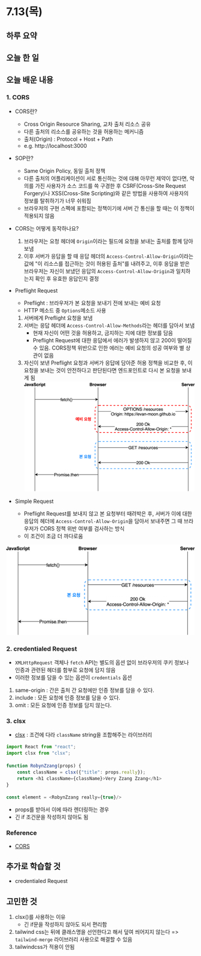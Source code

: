# 7.13(목)

## 하루 요약
## 오늘 한 일

## 오늘 배운 내용
### 1. CORS
- CORS란?
  - Cross Origin Resource Sharing, 교차 출처 리소스 공유
  - 다른 출처의 리소스를 공유하는 것을 허용하는 메커니즘
  - 출처(Origin) : Protocol + Host + Path
  - e.g. http://localhost:3000
- SOP란?
  - Same Origin Policy, 동일 출처 정책
  - 다른 출처의 어플리케이션이 서로 통신하는 것에 대해 아무런 제약이 없다면, 악의를 가진 사용자가 소스 코드를 쓱 구경한 후 CSRF(Cross-Site Request Forgery)나 XSS(Cross-Site Scripting)와 같은 방법을 사용하여 사용자의 정보를 탈취하기가 너무 쉬워짐
  - 브라우저의 구현 스펙에 포함되는 정책이기에 서버 간 통신을 할 때는 이 정책이 적용되지 않음

- CORS는 어떻게 동작하나요?
  1. 브라우저는 요청 헤더에 `Origin`이라는 필드에 요청을 보내는 출처를 함께 담아보냄
  2. 이후 서버가 응답을 할 때 응답 헤더의 `Access-Control-Allow-Origin`이라는 값에 "이 리소스를 접근하는 것이 허용된 출처"를 내려주고, 이후 응답을 받은 브라우저는 자신이 보냈던 응답의 `Access-Control-Allow-Origin`과 일치하는지 확인 후 유효한 응답인지 결정

- Preflight Request
  - Preflight : 브라우저가 본 요청을 보내기 전에 보내는 예비 요청
  - HTTP 메소드 중 `Options`메소드 사용
  1. 서버에게 Preflight 요청을 보냄 
  2. 서버는 응답 헤더에 `Access-Control-Allow-Methods`라는 헤더를 담아서 보냄
     - 현재 자신이 어떤 것을 허용하고, 금지하는 지에 대한 정보를 담음
     - Preflight Request에 대한 응답에서 에러가 발생하지 않고 200이 떨어질 수 있음. CORS정책 위반으로 인한 에러는 예비 요청의 성공 여부와 별 상관이 없음
  3. 자신이 보낸 Preflight 요청과 서버가 응답에 담아준 허용 정책을 비교한 후, 이 요청을 보내는 것이 안전하다고 판단된다면 엔드포인트로 다시 본 요청을 보내게 됨
![Alt text](image.png)

- Simple Request
  - Preflight Request를 보내지 않고 본 요청부터 때려박은 후, 서버가 이에 대한 응답의 헤더에 `Access-Control-Allow-Origin`을 담아서 보내주면 그 때 브라우저가 CORS 정책 위반 여부를 검사하는 방식
  - 이 조건이 조금 더 까다로움

![Alt text](image-1.png)

### 2. credentialed Request
- `XMLHttpRequest` 객체나 `fetch` API는 별도의 옵션 없이 브라우저의 쿠키 정보나 인증과 관련된 헤더를 함부로 요청에 담지 않음
- 이러한 정보를 담을 수 있는 옵션이 `credentials` 옵션
1. same-origin : 간은 출처 간 요청에만 인증 정보를 담을 수 있다.
2. include : 모든  요청에 인증 정보를 담을 수 있다.
3. omit : 모든 요청에 인증 정보를 담지 않는다.

### 3. clsx
- [clsx](https://github.com/lukeed/clsx) : 조건에 다라 `className` string을 조합해주는 라이브러리
```js
import React from "react";
import clsx from "clsx";

function RobynZzang(props) {
	const className = clsx({"title": props.really});
  	return <h1 className={className}>Very Zzang Zzang</h1>
}

const element = <RobynZzang really={true}/>

```
- props를 받아서 이에 따라 렌더링하는 경우
- 긴 if 조건문을 작성하지 않아도 됨

### Reference
- [CORS](https://evan-moon.github.io/2020/05/21/about-cors/)

## 추가로 학습할 것
- credentialed Request

## 고민한 것
1. clsx()를 사용하는 이유
   - 긴 if문을 작성하지 않아도 되서 편리함
2. tailwind css는 뒤에 클래스명을 선언한다고 해서 덮여 씌어지지 않는다 => `tailwind-merge` 라이브러리 사용으로 해결할 수 있음
3. tailwindcss가 적용이 안됨